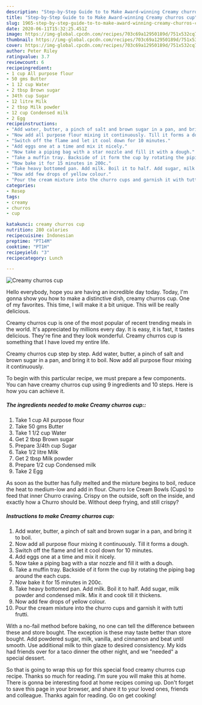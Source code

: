 ```yaml
---
description: "Step-by-Step Guide to to Make Award-winning Creamy churros cup"
title: "Step-by-Step Guide to to Make Award-winning Creamy churros cup"
slug: 1965-step-by-step-guide-to-to-make-award-winning-creamy-churros-cup
date: 2020-06-11T15:32:25.451Z
image: https://img-global.cpcdn.com/recipes/703c69a12950189d/751x532cq70/creamy-churros-cup-recipe-main-photo.jpg
thumbnail: https://img-global.cpcdn.com/recipes/703c69a12950189d/751x532cq70/creamy-churros-cup-recipe-main-photo.jpg
cover: https://img-global.cpcdn.com/recipes/703c69a12950189d/751x532cq70/creamy-churros-cup-recipe-main-photo.jpg
author: Peter Riley
ratingvalue: 3.7
reviewcount: 6
recipeingredient:
- 1 cup All purpose flour
- 50 gms Butter
- 1 12 cup Water
- 2 tbsp Brown sugar
- 34th cup Sugar
- 12 litre Milk
- 2 tbsp Milk powder
- 12 cup Condensed milk
- 2 Egg
recipeinstructions:
- "Add water, butter, a pinch of salt and brown sugar in a pan, and bring it to boil."
- "Now add all purpose flour mixing it continuously. Till it forms a dough."
- "Switch off the flame and let it cool down for 10 minutes."
- "Add eggs one at a time and mix it nicely."
- "Now take a piping bag with a star nozzle and fill it with a dough."
- "Take a muffin tray. Backside of it form the cup by rotating the piping bag around the each cups."
- "Now bake it for 15 minutes in 200c."
- "Take heavy bottomed pan. Add milk. Boil it to half. Add sugar, milk powder and condensed milk. Mix it and cook till it thickens."
- "Now add few drops of yellow colour."
- "Pour the cream mixture into the churro cups and garnish it with tutti frutti."
categories:
- Resep
tags:
- creamy
- churros
- cup

katakunci: creamy churros cup
nutrition: 280 calories
recipecuisine: Indonesian
preptime: "PT14M"
cooktime: "PT1H"
recipeyield: "3"
recipecategory: Lunch

---
```



![Creamy churros cup](https://img-global.cpcdn.com/recipes/703c69a12950189d/751x532cq70/creamy-churros-cup-recipe-main-photo.jpg)

Hello everybody, hope you are having an incredible day today. Today, I'm gonna show you how to make a distinctive dish, creamy churros cup. One of my favorites. This time, I will make it a bit unique. This will be really delicious.

Creamy churros cup is one of the most popular of recent trending meals in the world. It's appreciated by millions every day. It is easy, it is fast, it tastes delicious. They're fine and they look wonderful. Creamy churros cup is something that I have loved my entire life.

Creamy churros cup step by step. Add water, butter, a pinch of salt and brown sugar in a pan, and bring it to boil. Now add all purpose flour mixing it continuously.


To begin with this particular recipe, we must prepare a few components. You can have creamy churros cup using 9 ingredients and 10 steps. Here is how you can achieve it.

##### The ingredients needed to make Creamy churros cup::

1. Take 1 cup All purpose flour
1. Take 50 gms Butter
1. Take 1 1/2 cup Water
1. Get 2 tbsp Brown sugar
1. Prepare 3/4th cup Sugar
1. Take 1/2 litre Milk
1. Get 2 tbsp Milk powder
1. Prepare 1/2 cup Condensed milk
1. Take 2 Egg


As soon as the butter has fully melted and the mixture begins to boil, reduce the heat to medium-low and add in flour. Churro Ice Cream Bowls (Cups) to feed that inner Churro craving. Crispy on the outside, soft on the inside, and exactly how a Churro should be. Without deep frying, and still crispy? 

##### Instructions to make Creamy churros cup:

1. Add water, butter, a pinch of salt and brown sugar in a pan, and bring it to boil.
1. Now add all purpose flour mixing it continuously. Till it forms a dough.
1. Switch off the flame and let it cool down for 10 minutes.
1. Add eggs one at a time and mix it nicely.
1. Now take a piping bag with a star nozzle and fill it with a dough.
1. Take a muffin tray. Backside of it form the cup by rotating the piping bag around the each cups.
1. Now bake it for 15 minutes in 200c.
1. Take heavy bottomed pan. Add milk. Boil it to half. Add sugar, milk powder and condensed milk. Mix it and cook till it thickens.
1. Now add few drops of yellow colour.
1. Pour the cream mixture into the churro cups and garnish it with tutti frutti.


With a no-fail method before baking, no one can tell the difference between these and store bought. The exception is these may taste better than store bought. Add powdered sugar, milk, vanilla, and cinnamon and beat until smooth. Use additional milk to thin glaze to desired consistency. My kids had friends over for a taco dinner the other night, and we &#34;needed&#34; a special dessert. 

So that is going to wrap this up for this special food creamy churros cup recipe. Thanks so much for reading. I'm sure you will make this at home. There is gonna be interesting food at home recipes coming up. Don't forget to save this page in your browser, and share it to your loved ones, friends and colleague. Thanks again for reading. Go on get cooking!
